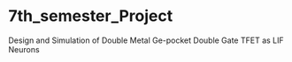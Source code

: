 # 7th_semester_Project
Design and Simulation of Double Metal Ge-pocket Double Gate TFET as LIF Neurons
